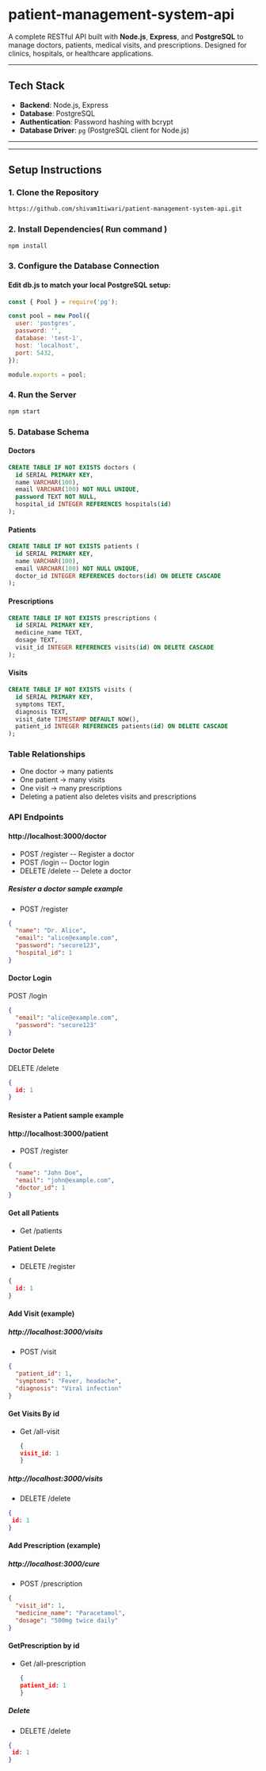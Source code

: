 # patient-management-system-api

A complete RESTful API built with **Node.js**, **Express**, and **PostgreSQL** to manage doctors, patients, medical visits, and prescriptions. Designed for clinics, hospitals, or healthcare applications.

---

## Tech Stack

- **Backend**: Node.js, Express
- **Database**: PostgreSQL
- **Authentication**: Password hashing with bcrypt
- **Database Driver**: `pg` (PostgreSQL client for Node.js)

---


---

## Setup Instructions

### 1. Clone the Repository

```bash
https://github.com/shivam1tiwari/patient-management-system-api.git
```
### 2. Install Dependencies( Run command )
```javascript
npm install
```
### 3. Configure the Database Connection
####  Edit db.js to match your local PostgreSQL setup:
```javascript
const { Pool } = require('pg');

const pool = new Pool({
  user: 'postgres',
  password: '',
  database: 'test-1',
  host: 'localhost',
  port: 5432,
});

module.exports = pool;
```
### 4. Run the Server
```bash
npm start
```
### 5. Database Schema
#### Doctors
```sql
CREATE TABLE IF NOT EXISTS doctors (
  id SERIAL PRIMARY KEY,
  name VARCHAR(100),
  email VARCHAR(100) NOT NULL UNIQUE,
  password TEXT NOT NULL,
  hospital_id INTEGER REFERENCES hospitals(id)
);

```
#### Patients
```sql
CREATE TABLE IF NOT EXISTS patients (
  id SERIAL PRIMARY KEY,
  name VARCHAR(100),
  email VARCHAR(100) NOT NULL UNIQUE,
  doctor_id INTEGER REFERENCES doctors(id) ON DELETE CASCADE
);
```
#### Prescriptions
```sql
CREATE TABLE IF NOT EXISTS prescriptions (
  id SERIAL PRIMARY KEY,
  medicine_name TEXT,
  dosage TEXT,
  visit_id INTEGER REFERENCES visits(id) ON DELETE CASCADE
);

```
#### Visits
```sql
CREATE TABLE IF NOT EXISTS visits (
  id SERIAL PRIMARY KEY,
  symptoms TEXT,
  diagnosis TEXT,
  visit_date TIMESTAMP DEFAULT NOW(),
  patient_id INTEGER REFERENCES patients(id) ON DELETE CASCADE
);

```
### Table Relationships
- One doctor → many patients
- One patient → many visits
- One visit → many prescriptions
- Deleting a patient also deletes visits and prescriptions

### API Endpoints
#### http://localhost:3000/doctor
- POST  /register -- Register a doctor
- POST  /login -- Doctor login
- DELETE  /delete -- Delete a doctor
##### Resister a doctor sample example
- POST /register
``` json
{
  "name": "Dr. Alice",
  "email": "alice@example.com",
  "password": "secure123",
  "hospital_id": 1
}
```
#### Doctor Login
POST /login
``` json
{
  "email": "alice@example.com",
  "password": "secure123"
}
```
#### Doctor Delete
DELETE /delete
``` json
{
  id: 1
}
```
#### Resister a Patient sample example
#### http://localhost:3000/patient
- POST /register
``` json
{
  "name": "John Doe",
  "email": "john@example.com",
  "doctor_id": 1
}
```
#### Get all Patients
- Get /patients
#### Patient Delete
- DELETE /register
``` json
{
  id: 1
}
```
####  Add Visit (example)
##### http://localhost:3000/visits

- POST /visit
``` json
{
  "patient_id": 1,
  "symptoms": "Fever, headache",
  "diagnosis": "Viral infection"
}
```
#### Get  Visits By id
- Get /all-visit
  ```json
  {
  visit_id: 1
  }
##### http://localhost:3000/visits
- DELETE /delete
``` json
{
 id: 1
}
```
####  Add Prescription (example)
##### http://localhost:3000/cure
- POST /prescription
``` json
{
  "visit_id": 1,
  "medicine_name": "Paracetamol",
  "dosage": "500mg twice daily"
}

```
#### GetPrescription by id 
- Get /all-prescription
  ```json
  {
  patient_id: 1
  }
##### Delete
- DELETE /delete
``` json
{
 id: 1
}

```



